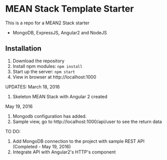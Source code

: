 # MEAN Stack Template Starter

This is a repo for a MEAN2 Stack starter
- MongoDB, ExpressJS, Angular2 and NodeJS

## Installation
1. Download the repository
2. Install npm modules: `npm install`
3. Start up the server: `npm start`
5. View in browser at http://localhost:1000

UPDATES:
March 18, 2016
1. Skeleton MEAN Stack with Angular 2 created

May 19, 2016
1. Mongodb configuration has added.
2. Sample view, go to http://localhost:1000/api/user to see the return data

TO DO:
1. Add MongoDB connection to the project with sample REST API (Completed - May 19, 2016)
1. Integrate API with Angular2's HTTP's component 

